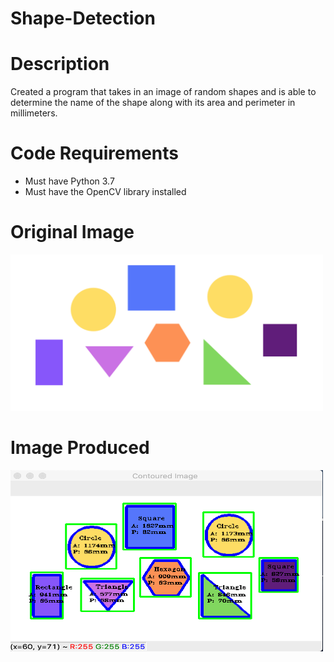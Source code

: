 # Shape-Detection

# Description
Created a program that takes in an image of random shapes and is able to determine the name of the shape along with its area and perimeter in millimeters.

# Code Requirements
- Must have Python 3.7 
- Must have the OpenCV library installed

# Original Image
<img src="Resources/shapes.png" alt="alt text" width="500" height="250">

# Image Produced
<img src="Resources/shapes_detected.png" alt="alt text" width="500" height="290">

